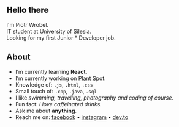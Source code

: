 <h2>𝐇𝐞𝐥𝐥𝐨 𝐭𝐡𝐞𝐫𝐞 </h2>
<p>I'm Piotr Wrobel.<br />
IT student at University of Silesia.<br />
Looking for my first Junior * Developer job.</p>

## About
* I’m currently learning **React**.
* I’m currently working on [Plant Spot](https://github.com/ajiiz/plants-react-app).
* Knowledge of: `.js`, `.html`, `.css`
* Small touch of: `.cpp`, `.java`, `.sql`
* I like *swimming, travelling, photography and coding of course.*
* Fun fact: *I love caffeinated drinks.*
* Ask me about **anything**.
* Reach me on: <a href="https://www.facebook.com/piotr.wrobel.99">facebook</a> • <a href="https://www.instagram.com/piotr_wrobel_/">instagram</a> • <a href="https://dev.to/ajiiz">dev.to</a>
